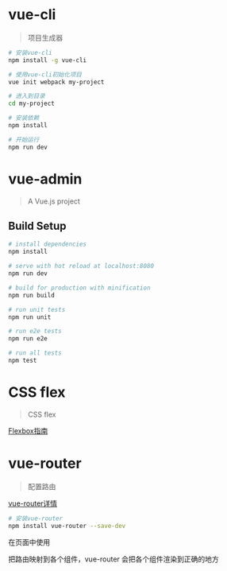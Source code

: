 # vue-cli

> 项目生成器

``` bash
# 安装vue-cli
npm install -g vue-cli

# 使用vue-cli初始化项目
vue init webpack my-project

# 进入到目录
cd my-project

# 安装依赖
npm install

# 开始运行
npm run dev
```


# vue-admin

> A Vue.js project

## Build Setup

``` bash
# install dependencies
npm install

# serve with hot reload at localhost:8080
npm run dev

# build for production with minification
npm run build

# run unit tests
npm run unit

# run e2e tests
npm run e2e

# run all tests
npm test
```

# CSS flex

> CSS flex

[Flexbox指南](http://www.w3cplus.com/css3/a-guide-to-flexbox-new.html)

# vue-router

> 配置路由

[vue-router详情](http://router.vuejs.org/zh-cn/index.html)

```bash
# 安装vue-router
npm install vue-router --save-dev
```
在页面中使用<vue-router></vue-router>

把路由映射到各个组件，vue-router 会把各个组件渲染到正确的地方
